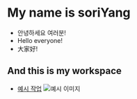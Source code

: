 # My name is soriYang
* 안녕하세요 여러분!
* Hello everyone!
* 大家好!

## And this is my workspace
 * [예시 작업](./just_example/)
![예시 이미지](./example_img.png)
